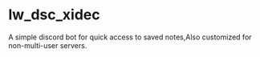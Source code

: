 # lw_dsc_xidec
A simple discord bot for quick access to saved notes,Also customized for non-multi-user servers.
